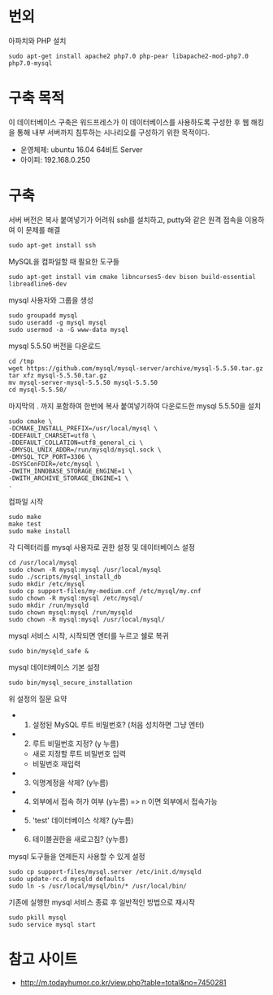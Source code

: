 # 번외
아파치와 PHP 설치
```
sudo apt-get install apache2 php7.0 php-pear libapache2-mod-php7.0 php7.0-mysql
```
# 구축 목적

이 데이터베이스 구축은 워드프레스가 이 데이터베이스를 사용하도록 구성한 후 웹 해킹을 통해 내부 서버까지 침투하는 시나리오를 구성하기 위한 목적이다.

- 운영체제: ubuntu 16.04 64비트 Server
- 아이피: 192.168.0.250

# 구축
서버 버전은 복사 붙여넣기가 어려워 ssh를 설치하고, putty와 같은 원격 접속을 이용하여 이 문제를 해결
```
sudo apt-get install ssh
```
MySQL을 컴파일할 때 필요한 도구들
```
sudo apt-get install vim cmake libncurses5-dev bison build-essential libreadline6-dev
```
mysql 사용자와 그룹을 생성
```
sudo groupadd mysql
sudo useradd -g mysql mysql
sudo usermod -a -G www-data mysql
```
mysql 5.5.50 버전을 다운로드
```
cd /tmp
wget https://github.com/mysql/mysql-server/archive/mysql-5.5.50.tar.gz
tar xfz mysql-5.5.50.tar.gz
mv mysql-server-mysql-5.5.50 mysql-5.5.50
cd mysql-5.5.50/
```
마지막의 . 까지 포함하여 한번에 복사 붙여넣기하여 다운로드한 mysql 5.5.50을 설치
```
sudo cmake \
-DCMAKE_INSTALL_PREFIX=/usr/local/mysql \
-DDEFAULT_CHARSET=utf8 \
-DDEFAULT_COLLATION=utf8_general_ci \
-DMYSQL_UNIX_ADDR=/run/mysqld/mysql.sock \
-DMYSQL_TCP_PORT=3306 \
-DSYSConFDIR=/etc/mysql \
-DWITH_INNOBASE_STORAGE_ENGINE=1 \
-DWITH_ARCHIVE_STORAGE_ENGINE=1 \
.
```
컴파일 시작
```
sudo make
make test
sudo make install
```
각 디렉터리를 mysql 사용자로 권한 설정 및 데이터베이스 설정
```
cd /usr/local/mysql
sudo chown -R mysql:mysql /usr/local/mysql
sudo ./scripts/mysql_install_db
sudo mkdir /etc/mysql
sudo cp support-files/my-medium.cnf /etc/mysql/my.cnf
sudo chown -R mysql:mysql /etc/mysql/
sudo mkdir /run/mysqld
sudo chown mysql:mysql /run/mysqld
sudo chown -R mysql:mysql /usr/local/mysql/
```
mysql 서비스 시작, 시작되면 엔터를 누르고 쉘로 복귀
```
sudo bin/mysqld_safe &
```
mysql 데이터베이스 기본 설정
```
sudo bin/mysql_secure_installation
```
위 설정의 질문 요약
- 1. 설정된 MySQL 루트 비밀번호? (처음 성치하면 그냥 엔터)
- 2. 루트 비밀번호 지정? (y 누름)
  - 새로 지정할 루트 비밀번호 입력
  - 비밀번호 재입력
- 3. 익명계정을 삭제? (y누름)
- 4. 외부에서 접속 허가 여부 (y누름) => n 이면 외부에서 접속가능
- 5. 'test' 데이터베이스 삭제? (y누름)
- 6. 테이블권한을 새로고침? (y누름)

mysql 도구들을 언제든지 사용할 수 있게 설정
```
sudo cp support-files/mysql.server /etc/init.d/mysqld
sudo update-rc.d mysqld defaults
sudo ln -s /usr/local/mysql/bin/* /usr/local/bin/
```
기존에 실행한 mysql 서비스 종료 후 일반적인 방법으로 재시작
```
sudo pkill mysql
sudo service mysql start
```
# 참고 사이트
- http://m.todayhumor.co.kr/view.php?table=total&no=7450281
